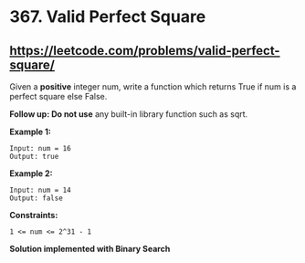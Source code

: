 # 367. Valid Perfect Square
## https://leetcode.com/problems/valid-perfect-square/

Given a **positive** integer num, write a function which returns True if num is a perfect square else False.

**Follow up: Do not use** any built-in library function such as sqrt.

 

**Example 1:**
```
Input: num = 16
Output: true
```

**Example 2:**
```
Input: num = 14
Output: false
 ```

**Constraints:**
```
1 <= num <= 2^31 - 1
```

**Solution implemented with Binary Search**